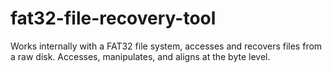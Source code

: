 # fat32-file-recovery-tool
Works internally with a FAT32 file system, accesses and recovers files from a raw disk. Accesses, manipulates, and aligns at the byte level.
